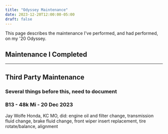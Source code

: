```yaml
---
title: "Odyssey Maintenance"
date: 2023-12-20T12:00:00-05:00
draft: false
---
```


This page describes the maintenance I've performed, and had performed, on my '20 Odyssey.

## Maintenance I Completed


---

## Third Party Maintenance

### Several things before this, need to document

### B13 - 48k Mi - 20 Dec 2023

Jay Wolfe Honda, KC MO, did: engine oil and filter change, transmission fluid change, brake fluid change, front wiper insert replacement, tire rotate/balance, alignment